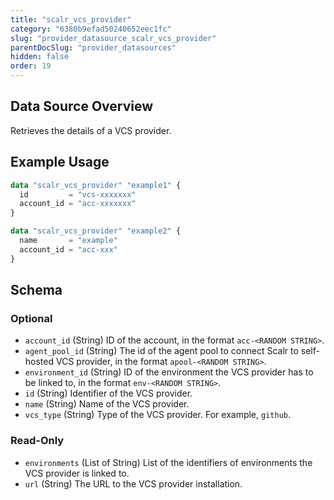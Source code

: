 ```yaml
---
title: "scalr_vcs_provider"
category: "6380b9efad50240652eec1fc"
slug: "provider_datasource_scalr_vcs_provider"
parentDocSlug: "provider_datasources"
hidden: false
order: 19
---
```

## Data Source Overview

Retrieves the details of a VCS provider.

## Example Usage

```terraform
data "scalr_vcs_provider" "example1" {
  id         = "vcs-xxxxxxx"
  account_id = "acc-xxxxxxx"
}

data "scalr_vcs_provider" "example2" {
  name       = "example"
  account_id = "acc-xxx"
}
```

<!-- schema generated by tfplugindocs -->
## Schema

### Optional

- `account_id` (String) ID of the account, in the format `acc-<RANDOM STRING>`.
- `agent_pool_id` (String) The id of the agent pool to connect Scalr to self-hosted VCS provider, in the format `apool-<RANDOM STRING>`.
- `environment_id` (String) ID of the environment the VCS provider has to be linked to, in the format `env-<RANDOM STRING>`.
- `id` (String) Identifier of the VCS provider.
- `name` (String) Name of the VCS provider.
- `vcs_type` (String) Type of the VCS provider. For example, `github`.

### Read-Only

- `environments` (List of String) List of the identifiers of environments the VCS provider is linked to.
- `url` (String) The URL to the VCS provider installation.
